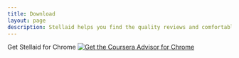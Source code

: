 ```yaml
---
title: Download
layout: page
description: Stellaid helps you find the quality reviews and comfortably summarize them into a single value.
---
```


Get Stellaid for Chrome
[![Get the Coursera Advisor for Chrome](https://storage.googleapis.com/web-dev-uploads/image/WlD8wC6g8khYWPJUsQceQkhXSlv1/mPGKYBIR2uCP0ApchDXE.png)](https://chrome.google.com/webstore/detail/coursera-advisor/ijngbiifjeekcehmaigplbokedchligo?hl=en)

